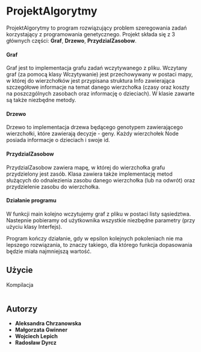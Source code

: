 # ProjektAlgorytmy
ProjektAlgorytmy to program rozwiązujący problem szeregowania zadań korzystający z programowania genetycznego.
Projekt składa się z 3 głównych części: **Graf**, **Drzewo**, **PrzydzialZasobow**.

#### Graf
Graf jest to implementacja grafu zadań wczytywanego z pliku. Wczytany graf (za pomocą klasy Wczytywanie) jest
przechowywany w postaci mapy, w której do wierzchołków jest przypisana struktura Info zawierająca szczegółowe informacje na temat
danego wierzchołka (czasy oraz koszty na poszczgólnych zasobach oraz informację o dzieciach).
W klasie zawarte są także niezbędne metody.

#### Drzewo
Drzewo to implementacja drzewa będącego genotypem zawierającego wierzchołki, które zawierają decyzje - geny. Każdy
wierzchołek Node posiada informacje o dzieciach i swoje id.

#### PrzydzialZasobow
PrzydzialZasobow zawiera mapę, w której do wierzchołka grafu przydzielony jest zasób. Klasa zawiera także
implementację metod służących do odnalezienia zasobu danego wierzchołka (lub na odwrót) oraz przydzielenie
zasobu do wierzchołka.

#### Działanie programu
W funkcji main kolejno wczytujemy graf z pliku w postaci listy sąsiedztwa. Nastepnie pobieramy od użytkownika
wszystkie niezbędne parametry (przy użyciu klasy Interfejs).

Program kończy działanie, gdy w epsilon kolejnych pokoleniach nie ma lepszego rozwiązania, to znaczy takiego,
dla którego funkcja dopasowania będzie miała najmniejszą wartość.

## Użycie
Kompilacja
```

```

## Autorzy
* **Aleksandra Chrzanowska**
* **Małgorzata Gwinner**
* **Wojciech Lepich**
* **Radosław Dyrcz**
